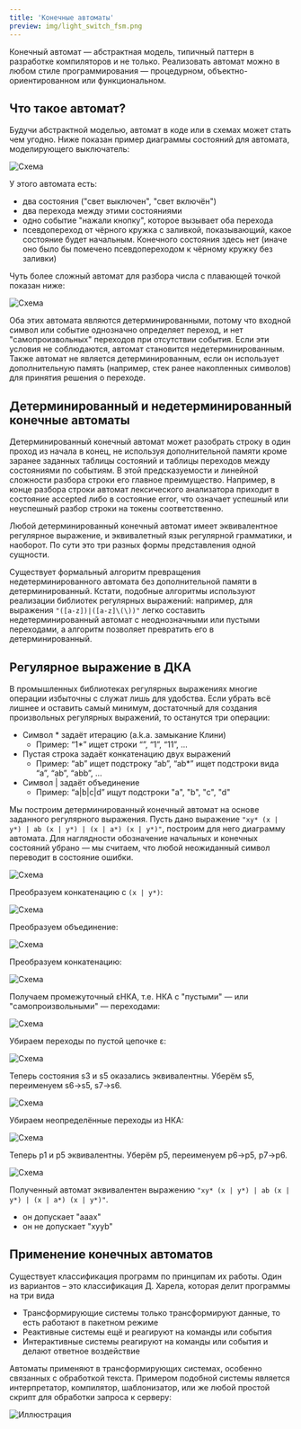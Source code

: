 ```yaml
---
title: 'Конечные автоматы'
preview: img/light_switch_fsm.png
---
```


Конечный автомат &mdash; абстрактная модель, типичный паттерн в разработке компиляторов и не только. Реализовать автомат можно в любом стиле программирования &mdash; процедурном, объектно-ориентированном или функциональном.

## Что такое автомат?

Будучи абстрактной моделью, автомат в коде или в схемах может стать чем угодно. Ниже показан пример диаграммы состояний для автомата, моделирующего выключатель:

![Схема](img/light_switch_fsm.png)

У этого автомата есть:

- два состояния ("свет выключен", "свет включён")
- два перехода между этими состояниями
- одно событие "нажали кнопку", которое вызывает оба перехода
- псевдопереход от чёрного кружка с заливкой, показывающий, какое состояние будет начальным. Конечного состояния здесь нет (иначе оно было бы помечено псевдопереходом к чёрному кружку без заливки)

Чуть более сложный автомат для разбора числа с плавающей точкой показан ниже:

![Схема](img/float_number_fsm.png)

Оба этих автомата являются детерминированными, потому что входной символ или событие однозначно определяет переход, и нет "самопроизвольных" переходов при отсутствии события. Если эти условия не соблюдаются, автомат становится недетерминированным. Также автомат не является детерминированным, если он использует дополнительную память (например, стек ранее накопленных символов) для принятия решения о переходе.

## Детерминированный и недетерминированный конечные автоматы

Детерминированный конечный автомат может разобрать строку в один проход из начала в конец, не используя дополнительной памяти кроме заранее заданных таблицы состояний и таблицы переходов между состояниями по событиям. В этой предсказуемости и линейной сложности разбора строки его главное преимущество. Например, в конце разбора строки автомат лексического анализатора приходит в состояние accepted либо в состояние error, что означает успешный или неуспешный разбор строки на токены соответственно.

Любой детерминированный конечный автомат имеет эквивалентное регулярное выражение, и эквивалетный язык регулярной грамматики, и наоборот. По сути это три разных формы представления одной сущности.

Существует формальный алгоритм превращения недетерминированного автомата без дополнительной памяти в детерминированный. Кстати, подобные алгоритмы используют реализации библиотек регулярных выражений: например, для выражения `"([a-z])|([a-z]\(\))"` легко составить недетерминированный автомат с неоднозначными или пустыми переходами, а алгоритм позволяет превратить его в детерминированный.

## Регулярное выражение в ДКА

В промышленных библиотеках регулярных выражениях многие операции избыточны с служат лишь для удобства. Если убрать всё лишнее и оставить самый минимум, достаточный для создания произвольных регулярных выражений, то останутся три операции:

- Символ * задаёт итерацию (a.k.a. замыкание Клини)
    - Пример: “1*” ищет строки “”, “1”, “11”, …
- Пустая строка задаёт конкатенацию двух выражений
    - Пример: “ab” ищет подстроку “ab”, “ab*” ищет подстроки вида “a”, “ab”, “abb”, …
- Символ | задаёт объединение
    - Пример: “a|b|c|d” ищут подстроки "a", "b", "c", "d"

Мы построим детерминированный конечный автомат на основе заданного регулярного выражения. Пусть дано выражение `"xy* (x | y*) | ab (x | y*) | (x | a*) (x | y*)"`, построим для него диаграмму автомата. Для наглядности обозначение начальных и конечных состояний убрано &mdash; мы считаем, что любой неожиданный символ переводит в состояние ошибки.

![Схема](img/regex_1.png)

Преобразуем конкатенацию с `(x | y*)`:

![Схема](img/regex_2.png)

Преобразуем объединение:

![Схема](img/regex_3.png)

Преобразуем конкатенацию:

![Схема](img/regex_4.png)

Получаем промежуточный εНКА, т.е. НКА с "пустыми" &mdash; или "самопроизвольными" &mdash; переходами:

![Схема](img/regex_5.png)

Убираем переходы по пустой цепочке ε:

![Схема](img/regex_6.png)

Теперь состояния s3 и s5 оказались эквивалентны. Уберём s5, переименуем s6->s5, s7->s6.

![Схема](img/regex_7.png)

Убираем неопределённые переходы из НКА:

![Схема](img/regex_8.png)

Теперь p1 и p5 эквивалентны. Уберём p5, переименуем p6->p5, p7->p6.

![Схема](img/regex_9.png)

Полученный автомат эквивалентен выражению `"xy* (x | y*) | ab (x | y*) | (x | a*) (x | y*)"`.

- он допускает "aaax"
- он не допускает "xyyb"

## Применение конечных автоматов

Существует классификация программ по принципам их работы. Один из вариантов – это классификация Д. Харела, которая делит программы на три вида

- Трансформирующие системы только трансформируют данные, то есть работают в пакетном режиме
- Реактивные системы ещё и реагируют на команды или события
- Интерактивные системы реагируют на команды или события и делают ответное воздействие

Автоматы применяют в трансформирующих системах, особенно связанных с обработкой текста. Примером подобной системы является интерпретатор, компилятор, шаблонизатор, или же любой простой скрипт для обработки запроса к серверу:

![Иллюстрация](img/php_as_data_transformer.png)
